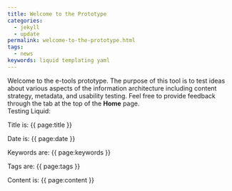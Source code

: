 ```yaml
---
title: Welcome to the Prototype
categories:
  - jekyll
  - update
permalink: welcome-to-the-prototype.html
tags:
  - news
keywords: liquid templating yaml
---
```



Welcome to the e-tools prototype. The purpose of this tool is to test ideas about various aspects of the information architecture including content strategy, metadata, and usability testing. Feel free to provide feedback through the tab at the top of the **Home** page.     
Testing Liquid:  

Title is: {{ page:title }}

Date is: {{ page:date }}  

Keywords are: {{ page:keywords }}  

Tags are: {{ page:tags }}  

Content is: {{ page:content }}

<!---{% include links.html %}-->
